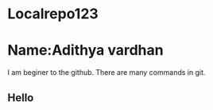 # Localrepo123
<h1>Name:Adithya vardhan</h1>
I am beginer to the github.
There are many commands in git.
<h2>Hello</h2>